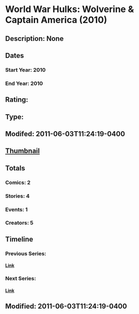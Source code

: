 # World War Hulks: Wolverine & Captain America (2010)
## Description: None
## Dates
### Start Year: 2010
### End Year: 2010
## Rating: 
## Type: 
## Modifed: 2011-06-03T11:24:19-0400
## [Thumbnail](http://i.annihil.us/u/prod/marvel/i/mg/2/40/4bc5dd6a8dee0.jpg)
## Totals
### Comics: 2
### Stories: 4
### Events: 1
### Creators: 5
## Timeline
### Previous Series: 
#### [Link]()
### Next Series: 
#### [Link]()
## Modified: 2011-06-03T11:24:19-0400